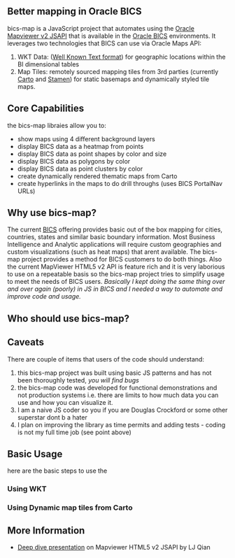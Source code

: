 ## Better mapping in Oracle BICS
bics-map is a JavaScript project that automates using the [Oracle Mapviewer v2 JSAPI](http://elocation.oracle.com/mapviewer/jslib/v2.1/apidoc/index.html) that is available in the [Oracle BICS](https://cloud.oracle.com/business_intelligence) environments. It leverages two technologies that BICS can use via Oracle Maps API:
1. WKT Data: ([Well Known Text format](https://en.wikipedia.org/wiki/Well-known_text)) for geographic locations within the BI dimensional tables
2. Map Tiles: remotely sourced mapping tiles from 3rd parties (currently [Carto](https://carto.com/) and [Stamen](http://maps.stamen.com/)) for static basemaps and dynamically styled tile maps.

## Core Capabilities
the bics-map libraies allow you to:
* show maps using 4 different background layers
* display BICS data as a heatmap from points
* display BICS data as point shapes by color and size
* display BICS data as polygons by color
* display BICS data as point clusters by color
* create dynamically rendered thematic maps from Carto
* create hyperlinks in the maps to do drill throughs (uses BICS PortalNav URLs)

## Why use bics-map?
The current [BICS](https://cloud.oracle.com/business_intelligence) offering provides basic out of the box mapping for cities, countries, states and similar basic boundary information. Most Business Intelligence and Analytic applications will require custom geographies and custom visualizations (such as heat maps) that arent available. The bics-map project provides a method for BICS customers to do both things. Also the current MapViewer HTML5 v2 API is feature rich and it is very laborious to use on a repeatable basis so the bics-map project tries to simplify usage to meet the needs of BICS users. _Basically I kept doing the same thing over and over again (poorly) in JS in BICS and I needed a way to automate and improve code and usage._

## Who should use bics-map?

## Caveats
There are couple of items that users of the code should understand:
1. this bics-map project was built using basic JS patterns and has not been thoroughly tested, _you will find bugs_
1. the bics-map code was developed for functional demonstrations and not production systems i.e. there are limits to how much data you can use and how you can visualize it.
2. I am a naive JS coder so you if you are Douglas Crockford or some other superstar dont b a hater
3. I plan on improving the library as time permits and adding tests - coding is not my full time job (see point above)


## Basic Usage
here are the basic steps to use the
### Using WKT

### Using Dynamic map tiles from Carto




## More Information
* [Deep dive presentation](http://download.oracle.com/otndocs/products/spatial/pdf/biwa_2015/biwa2015_html5_qian.pdf) on Mapviewer HTML5 v2 JSAPI by LJ Qian
